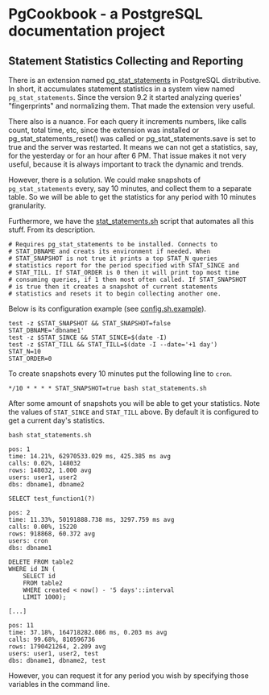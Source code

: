 # PgCookbook - a PostgreSQL documentation project

## Statement Statistics Collecting and Reporting

There is an extension named [pg_stat_statements] in PostgreSQL
distributive. In short, it accumulates statement statistics in a
system view named `pg_stat_statements`. Since the version 9.2 it
started analyzing queries' "fingerprints" and normalizing them. That
made the extension very useful.

There also is a nuance. For each query it increments numbers, like
calls count, total time, etc, since the extension was installed or
pg_stat_statements_reset() was called or pg_stat_statements.save is
set to true and the server was restarted. It means we can not get a
statistics, say, for the yesterday or for an hour after 6 PM. That
issue makes it not very useful, because it is always important to
track the dynamic and trends.

However, there is a solution. We could make snapshots of
`pg_stat_statements` every, say 10 minutes, and collect them to a
separate table. So we will be able to get the statistics for any
period with 10 minutes granularity.

Furthermore, we have the [stat_statements.sh](bin/stat_statements.sh)
script that automates all this stuff. From its description.

    # Requires pg_stat_statements to be installed. Connects to
    # STAT_DBNAME and creats its environment if needed. When
    # STAT_SNAPSHOT is not true it prints a top STAT_N queries
    # statistics report for the period specified with STAT_SINCE and
    # STAT_TILL. If STAT_ORDER is 0 then it will print top most time
    # consuming queries, if 1 then most often called. If STAT_SNAPSHOT
    # is true then it creates a snapshot of current statements
    # statistics and resets it to begin collecting another one.

Below is its configuration example (see
[config.sh.example](bin/config.sh.example)).

    test -z $STAT_SNAPSHOT && STAT_SNAPSHOT=false
    STAT_DBNAME='dbname1'
    test -z $STAT_SINCE && STAT_SINCE=$(date -I)
    test -z $STAT_TILL && STAT_TILL=$(date -I --date='+1 day')
    STAT_N=10
    STAT_ORDER=0

To create snapshots every 10 minutes put the following line to `cron`.

    */10 * * * * STAT_SNAPSHOT=true bash stat_statements.sh

After some amount of snapshots you will be able to get your
statistics. Note the values of `STAT_SINCE` and `STAT_TILL` above. By
default it is configured to get a current day's statistics.

    bash stat_statements.sh

    pos: 1
    time: 14.21%, 62970533.029 ms, 425.385 ms avg
    calls: 0.02%, 148032
    rows: 148032, 1.000 avg
    users: user1, user2
    dbs: dbname1, dbname2

    SELECT test_function1(?)

    pos: 2
    time: 11.33%, 50191888.738 ms, 3297.759 ms avg
    calls: 0.00%, 15220
    rows: 918868, 60.372 avg
    users: cron
    dbs: dbname1

    DELETE FROM table2
    WHERE id IN (
        SELECT id
        FROM table2
        WHERE created < now() - '5 days'::interval
        LIMIT 1000);

    [...]

    pos: 11
    time: 37.18%, 164718282.086 ms, 0.203 ms avg
    calls: 99.68%, 810596736
    rows: 1790421264, 2.209 avg
    users: user1, user2, test
    dbs: dbname1, dbname2, test

However, you can request it for any period you wish by specifying
those variables in the command line.

[pg_stat_statements]: http://www.postgresql.org/docs/current/static/index.html
